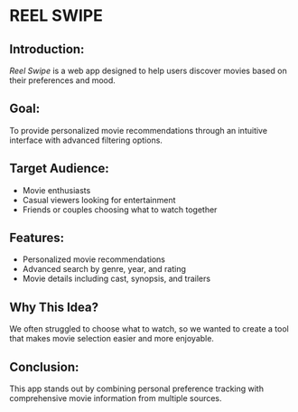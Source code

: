 # REEL SWIPE

## Introduction:
*Reel Swipe* is a web app designed to help users discover movies based on their preferences and mood.

## Goal:
To provide personalized movie recommendations through an intuitive interface with advanced filtering options.

## Target Audience:
- Movie enthusiasts
- Casual viewers looking for entertainment
- Friends or couples choosing what to watch together

## Features:
- Personalized movie recommendations
- Advanced search by genre, year, and rating
- Movie details including cast, synopsis, and trailers

## Why This Idea?
We often struggled to choose what to watch, so we wanted to create a tool that makes movie selection easier and more enjoyable.

## Conclusion:
This app stands out by combining personal preference tracking with comprehensive movie information from multiple sources.